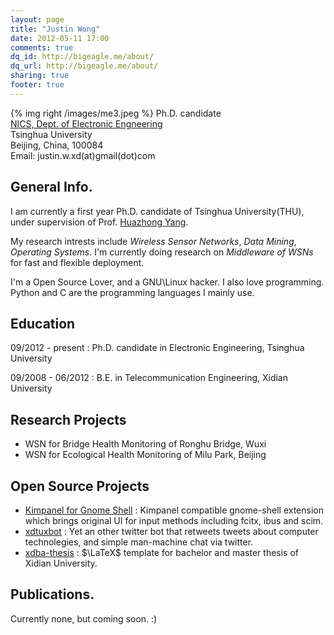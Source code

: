```yaml
---
layout: page
title: "Justin Wong"
date: 2012-05-11 17:00
comments: true
dq_id: http://bigeagle.me/about/
dq_url: http://bigeagle.me/about/
sharing: true
footer: true
---
```

{% img right /images/me3.jpeg %}
Ph.D. candidate <br />
[NICS, Dept. of Electronic Engneering](http://nics.ee.tsinghua.edu.cn/newpages/index.html)<br />
Tsinghua University <br />
Beijing, China, 100084 <br />
Email: justin.w.xd(at)gmail(dot)com <br />

## General Info.
I am currently a first year Ph.D. candidate of Tsinghua University(THU), under supervision of Prof. [Huazhong Yang](http://www.tsinghua.edu.cn/publish/eeen/3784/2010/20101219112947324534327/20101219112947324534327_.html).

My research intrests include _Wireless Sensor Networks_, _Data Mining_,  _Operating Systems_. I'm currently doing research on _Middleware of WSNs_ for fast and flexible deployment. 

I'm a Open Source Lover, and a GNU\Linux hacker. I also love programming. Python and C are the programming languages I mainly use.


## Education

09/2012 - present
: Ph.D. candidate in Electronic Engineering, Tsinghua University

09/2008 - 06/2012
: B.E. in Telecommunication Engineering, Xidian University

## Research Projects

* WSN for Bridge Health Monitoring of Ronghu Bridge, Wuxi
* WSN for Ecological Health Monitoring of Milu Park, Beijing

## Open Source Projects

* [Kimpanel for Gnome Shell](https://github.com/bigeagle/kimpanel-for-gnome-shell)
: Kimpanel compatible gnome-shell extension which brings original UI for input methods including fcitx, ibus and scim.
* [xdtuxbot](https://github.com/xdlinux/xdtuxbot)
: Yet an other twitter bot that retweets tweets about computer technolegies, and simple man-machine chat via twitter.
* [xdba-thesis](https://github.com/xdlinux/xdba-thesis)
: $\LaTeX$ template for bachelor and master thesis of Xidian University. 

## Publications.

Currently none, but coming soon. :)
